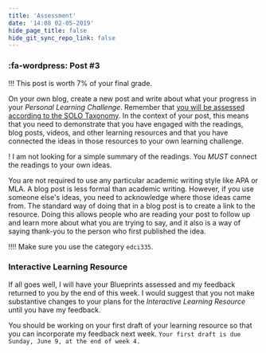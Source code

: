 ```yaml
---
title: 'Assessment'
date: '14:08 02-05-2019'
hide_page_title: false
hide_git_sync_repo_link: false
---
```


### :fa-wordpress: Post #3

!!! This post is worth 7% of your final grade.

On your own blog, create a new post and write about what your progress in your *Personal Learning Challenge*. Remember that [you will be assessed according to the SOLO Taxonomy](https://edtechuvic.madland.ca/edci335/assignments). In the context of your post, this means that you need to demonstrate that you have engaged with the readings, blog posts, videos, and other learning resources and that you have connected the ideas in those resources to your own learning challenge.

! I am not looking for a simple summary of the readings. You *MUST* connect the readings to your own ideas.

You are not required to use any particular academic writing style like APA or MLA. A blog post is less formal than academic writing. However, if you use someone else's ideas, you need to acknowledge where those ideas came from. The standard way of doing that in a blog post is to create a link to the resource. Doing this allows people who are reading your post to follow up and learn more about what you are trying to say, and it also is a way of saying thank-you to the person who first published the idea.

!!!! Make sure you use the category `edci335`.

### Interactive Learning Resource

If all goes well, I will have your Blueprints assessed and my feedback returned to you by the end of this week. I would suggest that you not make substantive changes to your plans for the *Interactive Learning Resource* until you have my feedback.

You should be working on your first draft of your learning resource so that you can incorporate my feedback next week. `Your first draft is due Sunday, June 9, at the end of week 4.`
